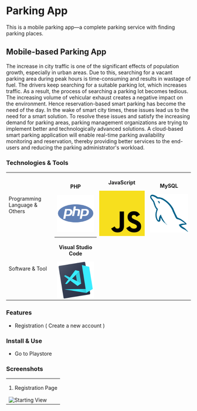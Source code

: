 # Parking App
This is a mobile parking app—a complete parking service with finding parking places. 

## Mobile-based Parking App
The increase in city traffic is one of the significant effects of population growth, especially in urban areas. Due to this, searching for a vacant parking area during peak hours is time-consuming and results in wastage of fuel. The drivers keep searching for a suitable parking lot, which increases traffic. As a result, the process of searching a parking lot becomes tedious. The increasing volume of vehicular exhaust creates a  negative impact on the environment. Hence reservation-based smart parking has become the need of the day. In the wake of smart city times, these issues lead us to the need for a smart solution. To resolve these issues and satisfy the increasing demand for parking areas,  parking management organizations are trying to implement better and technologically advanced solutions. A cloud-based smart parking application will enable real-time parking availability monitoring and reservation, thereby providing better services to the end-users and reducing the parking administrator's workload.

### Technologies & Tools
 
   <table>
            <tr>
                <td> Programming Language & Others</td>
                <th>
                    <p> PHP </p><img style="vertical-align:middle" alt="PHP"
                        src="https://github.com/HafizurRahman111/parking_app/blob/main/github_contents_parking/images/php.svg" />
                </th>
                <th>
                    <p> JavaScript </p><img style="vertical-align:middle" alt="Javascript"
                        src="https://github.com/HafizurRahman111/parking_app/blob/main/github_contents_parking/images/javascript.svg" />
                </th>
                <th>
                    <p> MySQL </p><img style="vertical-align:middle" alt="MySQL" src="https://github.com/HafizurRahman111/parking_app/blob/main/github_contents_parking/images/mysql.svg
                        " />
                </th>
            </tr>
            <tr>
                <td> Software & Tool </td>
                <th>
                    <p> Visual Studio Code </p><img style="vertical-align:middle" alt="Visual Studio Code"
                        src="https://github.com/HafizurRahman111/HafizurRahman111/blob/main/images/vscode.png" />
                </th>
            </tr>
    </table>


### Features
 - Registration ( Create a new account )
 
 
### Install & Use
 - Go to Playstore
 
### Screenshots

<table>
        <tr>
          <td><p>1. Registration Page </p><img style="vertical-align:middle" alt="Starting View" src="Screenshots/Screenshot 2020-01-18 12.23.12.png" /></td>
        </tr>
</table>

